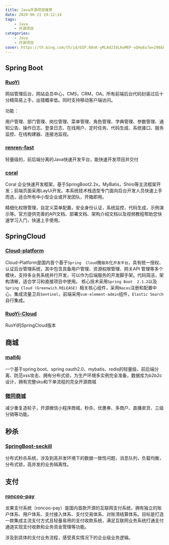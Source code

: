 ```yaml
---
title: Java开源项目推荐
date: 2020-06-21 19:12:14
tags:
	- Java
	- 开源项目
categories:
	- Java
	- 开源项目
cover: https://th.bing.com/th/id/OIP.60xK-yMLAd2I8LKwM6F-vQHaEo?w=298&h=186&c=7&r=0&o=5&dpr=1.5&pid=1.7
---
```


## Spring Boot

### [RuoYi](https://gitee.com/y_project/RuoYi)

网站管理后台，网站会员中心，CMS，CRM，OA。所有前端后台代码封装过后十分精简易上手，出错概率低。同时支持移动客户端访问。

功能：

用户管理、部门管理、岗位管理、菜单管理、角色管理、字典管理、参数管理、通知公告、操作日志、登录日志、在线用户、定时任务、代码生成、系统接口、服务监控、在线构建器、连接池监视。

### [renren-fast](https://gitee.com/renrenio/renren-fast)

轻量级的，前后端分离的Java快速开发平台，能快速开发项目并交付

### [coral](https://gitee.com/gemteam/coral)

Coral 企业快速开发框架，基于SpringBoot2.2x，MyBatis，Shiro等主流框架开发；前端页面采用LayUi开发。本系统技术栈选型专门面向后台开发人员快速上手而选，适合所有中小型企业或开发团队，开箱即用。

精细化权限管理，自定义菜单配置，安全身份认证，系统监控，代码生成，示例演示等。官方提供完善的API文档、部署文档、架构介绍文档以及视频教程帮助您快速学习入门，快速上手使用。

## SpringCloud

### [Cloud-platform](https://gitee.com/geek_qi/cloud-platform)

Cloud-Platform是国内首个基于`Spring 
Cloud`微`服务`化`开发平台`，具有统一授权、认证后台管理系统，其中包含具备用户管理、资源权限管理、网关API
管理等多个模块，支持多业务系统并行开发，可以作为后端服务的开发脚手架。代码简洁，架构清晰，适合学习和直接项目中使用。
核心技术采用`Spring Boot 
2.1.2`以及`Spring Cloud (Greenwich.RELEASE)
`相关核心组件，采用`Nacos`注册和配置中心，集成流量卫兵`Sentinel`，前端采用`vue-element-admin`组件，`Elastic Search`自行集成。

### [RuoYi-Cloud](https://gitee.com/y_project/RuoYi-Cloud)

RuoYi的SpringCloud版本

## 商城

### [mall4j](https://gitee.com/gz-yami/mall4j)

一个基于spring boot、spring oauth2.0、mybatis、redis的轻量级、前后端分离、防范xss攻击、拥有分布式锁，为生产环境多实例完全准备，数据库为b2b2c设计，拥有完整sku和下单流程的完全开源商城

### [微同商城](https://gitee.com/fuyang_lipengjun/platform)

减少重复造轮子，开源微信小程序商城，秒杀、优惠券、多商户、直播卖货、三级分销等功能。

## 秒杀

### [SpringBoot-seckill](https://gitee.com/52itstyle/spring-boot-seckill)

分布式秒杀系统，涉及到高并发环境下的数据一致性问题，消息队列，负载均衡，分布式锁，高并发的业务隔离性。

## 支付

### [roncoo-pay](https://gitee.com/roncoocom/roncoo-pay)

龙果支付系统（roncoo-pay）是国内首款开源的互联网支付系统，拥有独立的账户体系、用户体系、支付接入体系、支付交易体系、对账清结算体系。目标是打造一款集成主流支付方式且轻量易用的支付收款系统，满足互联网业务系统打通支付通道实现支付收款和业务资金管理等功能。

涉及到具体的支付业务流程，感受真实情况下的企业级业务逻辑。
